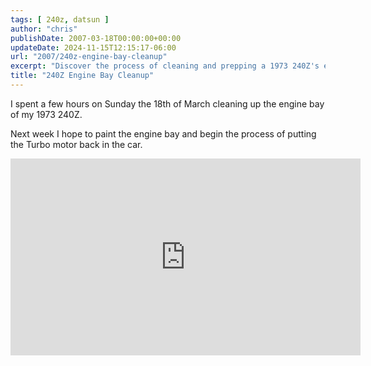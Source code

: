 ```yaml
---
tags: [ 240z, datsun ]
author: "chris"
publishDate: 2007-03-18T00:00:00+00:00
updateDate: 2024-11-15T12:15:17-06:00
url: "2007/240z-engine-bay-cleanup"
excerpt: "Discover the process of cleaning and prepping a 1973 240Z's engine bay for a turbo motor installation. Watch the video for a detailed guide."
title: "240Z Engine Bay Cleanup"
---
```


I spent a few hours on Sunday the 18th of March cleaning up the engine bay of my 1973 240Z.

Next week I hope to paint the engine bay and begin the process of putting the Turbo motor back in the car.     

<iframe width="560" height="315" src="https://www.youtube.com/embed/ANz9qkmFiy0?si=j0sG5_hx0V_mO-Cz" title="YouTube video player" frameborder="0" allow="accelerometer; autoplay; clipboard-write; encrypted-media; gyroscope; picture-in-picture; web-share" allowfullscreen></iframe>
